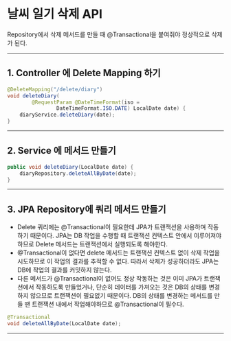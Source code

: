 # 날씨 일기 삭제 API
Repository에서 삭제 메서드를 만들 때 @Transactional을 붙여줘야 정상적으로 삭제가 된다.

---

## 1. Controller 에 Delete Mapping 하기
```java
@DeleteMapping("/delete/diary")
void deleteDiary(
        @RequestParam @DateTimeFormat(iso =
                DateTimeFormat.ISO.DATE) LocalDate date) {
    diaryService.deleteDiary(date);
}
```

---

## 2. Service 에 메서드 만들기
```java
public void deleteDiary(LocalDate date) {
    diaryRepository.deleteAllByDate(date);
}
```

---

## 3. JPA Repository에 쿼리 메서드 만들기
- Delete 쿼리에는 @Transactional이 필요한데 JPA가 트랜잭션을 사용하며 작동하기 때문이다. JPA는 DB 작업을 수행할 때 트랜잭션 컨텍스트 안에서 이루어져야 하므로 Delete 메서드는 트랜잭션에서 실행되도록 해야한다.
- @Transactional이 없다면 delete 메서드는 트랜잭션 컨텍스트 없이 삭제 작업을 시도하므로 이 작업의 결과를 추적할 수 없다. 따라서 삭제가 성공하더라도 JPA는 DB에 작업의 결과를 커밋하지 않는다.
- 다른 메서드가 @Transactional이 없어도 정상 작동하는 것은 이미 JPA가 트랜잭션에서 작동하도록 만들었거나, 단순히 데이터를 가져오는 것은 DB의 상태를 변경하지 않으므로 트랜잭션이 필요없기 때문이다. DB의 상태를 변경하는 메서드를 만들 땐 트랜잭션 내에서 작업해야하므로 @Transactional이 필수다.
```java
@Transactional
void deleteAllByDate(LocalDate date);
```

---